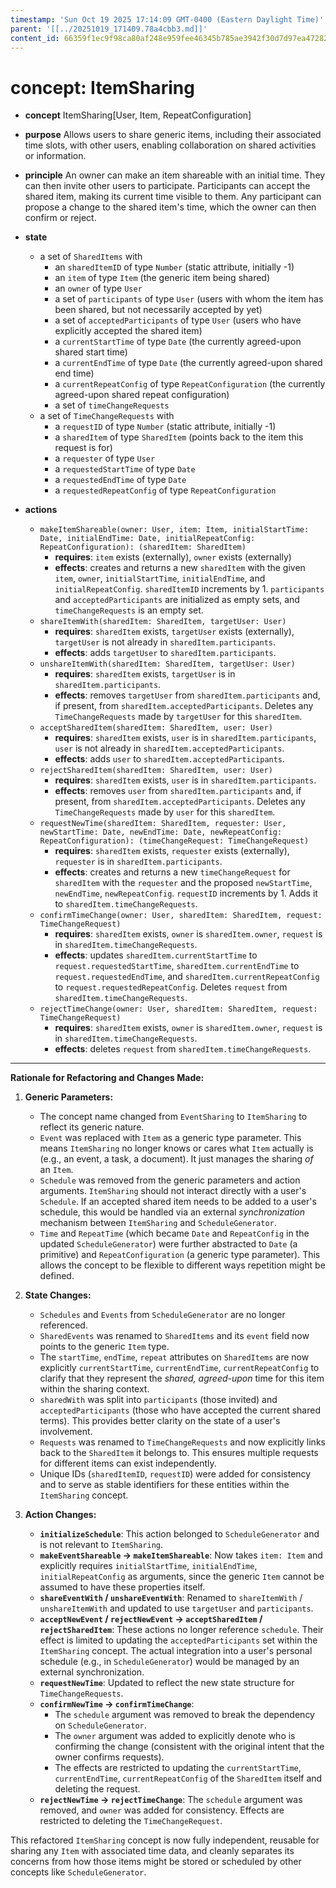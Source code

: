 ```yaml
---
timestamp: 'Sun Oct 19 2025 17:14:09 GMT-0400 (Eastern Daylight Time)'
parent: '[[../20251019_171409.78a4cbb3.md]]'
content_id: 66359f1ec9f98ca80af248e959fee46345b785ae3942f30d7d97ea47282de64d
---
```


# concept: ItemSharing

* **concept** ItemSharing\[User, Item, RepeatConfiguration]

* **purpose** Allows users to share generic items, including their associated time slots, with other users, enabling collaboration on shared activities or information.

* **principle** An owner can make an item shareable with an initial time. They can then invite other users to participate. Participants can accept the shared item, making its current time visible to them. Any participant can propose a change to the shared item's time, which the owner can then confirm or reject.

* **state**
  * a set of `SharedItems` with
    * an `sharedItemID` of type `Number` (static attribute, initially -1)
    * an `item` of type `Item` (the generic item being shared)
    * an `owner` of type `User`
    * a set of `participants` of type `User` (users with whom the item has been shared, but not necessarily accepted by yet)
    * a set of `acceptedParticipants` of type `User` (users who have explicitly accepted the shared item)
    * a `currentStartTime` of type `Date` (the currently agreed-upon shared start time)
    * a `currentEndTime` of type `Date` (the currently agreed-upon shared end time)
    * a `currentRepeatConfig` of type `RepeatConfiguration` (the currently agreed-upon shared repeat configuration)
    * a set of `timeChangeRequests`
  * a set of `TimeChangeRequests` with
    * a `requestID` of type `Number` (static attribute, initially -1)
    * a `sharedItem` of type `SharedItem` (points back to the item this request is for)
    * a `requester` of type `User`
    * a `requestedStartTime` of type `Date`
    * a `requestedEndTime` of type `Date`
    * a `requestedRepeatConfig` of type `RepeatConfiguration`

* **actions**
  * `makeItemShareable(owner: User, item: Item, initialStartTime: Date, initialEndTime: Date, initialRepeatConfig: RepeatConfiguration): (sharedItem: SharedItem)`
    * **requires**: `item` exists (externally), `owner` exists (externally)
    * **effects**: creates and returns a new `sharedItem` with the given `item`, `owner`, `initialStartTime`, `initialEndTime`, and `initialRepeatConfig`. `sharedItemID` increments by 1. `participants` and `acceptedParticipants` are initialized as empty sets, and `timeChangeRequests` is an empty set.
  * `shareItemWith(sharedItem: SharedItem, targetUser: User)`
    * **requires**: `sharedItem` exists, `targetUser` exists (externally), `targetUser` is not already in `sharedItem.participants`.
    * **effects**: adds `targetUser` to `sharedItem.participants`.
  * `unshareItemWith(sharedItem: SharedItem, targetUser: User)`
    * **requires**: `sharedItem` exists, `targetUser` is in `sharedItem.participants`.
    * **effects**: removes `targetUser` from `sharedItem.participants` and, if present, from `sharedItem.acceptedParticipants`. Deletes any `TimeChangeRequests` made by `targetUser` for this `sharedItem`.
  * `acceptSharedItem(sharedItem: SharedItem, user: User)`
    * **requires**: `sharedItem` exists, `user` is in `sharedItem.participants`, `user` is not already in `sharedItem.acceptedParticipants`.
    * **effects**: adds `user` to `sharedItem.acceptedParticipants`.
  * `rejectSharedItem(sharedItem: SharedItem, user: User)`
    * **requires**: `sharedItem` exists, `user` is in `sharedItem.participants`.
    * **effects**: removes `user` from `sharedItem.participants` and, if present, from `sharedItem.acceptedParticipants`. Deletes any `TimeChangeRequests` made by `user` for this `sharedItem`.
  * `requestNewTime(sharedItem: SharedItem, requester: User, newStartTime: Date, newEndTime: Date, newRepeatConfig: RepeatConfiguration): (timeChangeRequest: TimeChangeRequest)`
    * **requires**: `sharedItem` exists, `requester` exists (externally), `requester` is in `sharedItem.participants`.
    * **effects**: creates and returns a new `timeChangeRequest` for `sharedItem` with the `requester` and the proposed `newStartTime`, `newEndTime`, `newRepeatConfig`. `requestID` increments by 1. Adds it to `sharedItem.timeChangeRequests`.
  * `confirmTimeChange(owner: User, sharedItem: SharedItem, request: TimeChangeRequest)`
    * **requires**: `sharedItem` exists, `owner` is `sharedItem.owner`, `request` is in `sharedItem.timeChangeRequests`.
    * **effects**: updates `sharedItem.currentStartTime` to `request.requestedStartTime`, `sharedItem.currentEndTime` to `request.requestedEndTime`, and `sharedItem.currentRepeatConfig` to `request.requestedRepeatConfig`. Deletes `request` from `sharedItem.timeChangeRequests`.
  * `rejectTimeChange(owner: User, sharedItem: SharedItem, request: TimeChangeRequest)`
    * **requires**: `sharedItem` exists, `owner` is `sharedItem.owner`, `request` is in `sharedItem.timeChangeRequests`.
    * **effects**: deletes `request` from `sharedItem.timeChangeRequests`.

***

**Rationale for Refactoring and Changes Made:**

1. **Generic Parameters:**
   * The concept name changed from `EventSharing` to `ItemSharing` to reflect its generic nature.
   * `Event` was replaced with `Item` as a generic type parameter. This means `ItemSharing` no longer knows or cares what `Item` actually is (e.g., an event, a task, a document). It just manages the sharing *of* an `Item`.
   * `Schedule` was removed from the generic parameters and action arguments. `ItemSharing` should not interact directly with a user's `Schedule`. If an accepted shared item needs to be added to a user's schedule, this would be handled via an external *synchronization* mechanism between `ItemSharing` and `ScheduleGenerator`.
   * `Time` and `RepeatTime` (which became `Date` and `RepeatConfig` in the updated `ScheduleGenerator`) were further abstracted to `Date` (a primitive) and `RepeatConfiguration` (a generic type parameter). This allows the concept to be flexible to different ways repetition might be defined.

2. **State Changes:**
   * `Schedules` and `Events` from `ScheduleGenerator` are no longer referenced.
   * `SharedEvents` was renamed to `SharedItems` and its `event` field now points to the generic `Item` type.
   * The `startTime`, `endTime`, `repeat` attributes on `SharedItems` are now explicitly `currentStartTime`, `currentEndTime`, `currentRepeatConfig` to clarify that they represent the *shared, agreed-upon* time for this item within the sharing context.
   * `sharedWith` was split into `participants` (those invited) and `acceptedParticipants` (those who have accepted the current shared terms). This provides better clarity on the state of a user's involvement.
   * `Requests` was renamed to `TimeChangeRequests` and now explicitly links back to the `SharedItem` it belongs to. This ensures multiple requests for different items can exist independently.
   * Unique IDs (`sharedItemID`, `requestID`) were added for consistency and to serve as stable identifiers for these entities within the `ItemSharing` concept.

3. **Action Changes:**
   * **`initializeSchedule`**: This action belonged to `ScheduleGenerator` and is not relevant to `ItemSharing`.
   * **`makeEventShareable` -> `makeItemShareable`**: Now takes `item: Item` and explicitly requires `initialStartTime`, `initialEndTime`, `initialRepeatConfig` as arguments, since the generic `Item` cannot be assumed to have these properties itself.
   * **`shareEventWith` / `unshareEventWith`**: Renamed to `shareItemWith` / `unshareItemWith` and updated to use `targetUser` and `participants`.
   * **`acceptNewEvent` / `rejectNewEvent` -> `acceptSharedItem` / `rejectSharedItem`**: These actions no longer reference `schedule`. Their effect is limited to updating the `acceptedParticipants` set within the `ItemSharing` concept. The actual integration into a user's personal schedule (e.g., in `ScheduleGenerator`) would be managed by an external synchronization.
   * **`requestNewTime`**: Updated to reflect the new state structure for `TimeChangeRequests`.
   * **`confirmNewTime` -> `confirmTimeChange`**:
     * The `schedule` argument was removed to break the dependency on `ScheduleGenerator`.
     * The `owner` argument was added to explicitly denote who is confirming the change (consistent with the original intent that the owner confirms requests).
     * The effects are restricted to updating the `currentStartTime`, `currentEndTime`, `currentRepeatConfig` of the `SharedItem` itself and deleting the request.
   * **`rejectNewTime` -> `rejectTimeChange`**: The `schedule` argument was removed, and `owner` was added for consistency. Effects are restricted to deleting the `TimeChangeRequest`.

This refactored `ItemSharing` concept is now fully independent, reusable for sharing any `Item` with associated time data, and cleanly separates its concerns from how those items might be stored or scheduled by other concepts like `ScheduleGenerator`.
